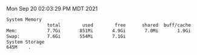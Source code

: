 Mon Sep 20 02:03:29 PM MDT 2021
```bash
System Memory
               total        used        free      shared  buff/cache   available
Mem:           7.7Gi       851Mi       4.9Gi       7.0Mi       1.9Gi       6.5Gi
Swap:          7.6Gi       554Mi       7.1Gi
System Storage
645M	.
```
```bash
